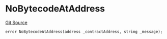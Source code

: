 # NoBytecodeAtAddress
[Git Source](https://github.com/thrackle-io/tron/blob/502533a6ffb2af342c0e88aaf7562842e91b57b1/src/protocol/economic/ruleProcessor/RuleProcessorDiamondLib.sol)


```solidity
error NoBytecodeAtAddress(address _contractAddress, string _message);
```

